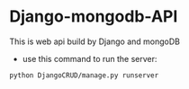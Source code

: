 # Django-mongodb-API

This is web api build by Django and mongoDB

- use this command to run the server:
```
python DjangoCRUD/manage.py runserver
```
